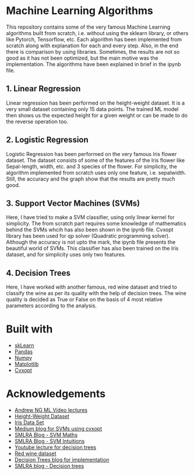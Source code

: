 # Machine Learning Algorithms
This repository contains some of the very famous Machine Learning algorithms built from scratch, i.e. without using the sklearn library, or others like Pytorch, Tensorflow, etc. Each algorithm has been implemented from scratch along with explanation for each and every step. Also, in the end there is comparison by using libraries. Sometimes, the results are not so good as it has not been optimized, but the main motive was the implementation. The algorithms have been explained in brief in the ipynb file. 

## 1. Linear Regression 
Linear regression has been performed on the height-weight dataset. It is a very small dataset containing only 15 data points. The trained ML model then shows us the expected height for a given weight or can be made to do the reverse operation too. 

## 2. Logistic Regression
Logistic Regression has been performed on the very famous Iris flower dataset. The dataset consists of some of the features of the Iris flower like Sepal-length, width, etc. and 3 species of the flower. For simplicity, the algorithm implemented from scratch uses only one feature, i.e. sepalwidth. Still, the accuracy and the graph show that the results are pretty much good. 

## 3. Support Vector Machines (SVMs)
Here, I have tried to make a SVM classifier, using only linear kernel for simplicity. The from scratch part requires some knowledge of mathematics behind the SVMs whcih has also been shown in the ipynb file. Cvxopt library has been used for qp solver (Quadratic programming solver). Although the accuracy is not upto the mark, the ipynb file presents the beautiful world of SVMs. This classifier has also been trained on the Iris dataset, and for simplicity uses only two features. 

## 4. Decision Trees 
Here, I have worked with another famous, red wine dataset and tried to classify the wine as per its quality with the help of decision trees. The wine quality is decided as True or False on the basis of 4 most relative parameters according to the analysis. 


# Built with 
* <a href="https://scikit-learn.org/stable/">skLearn</a>
* <a href="https://pandas.pydata.org/" >Pandas</a>
* <a href="https://numpy.org/" >Numpy</a>
* <a href="https://matplotlib.org/" >Matplotlib</a>
* <a href="http://cvxopt.org/" >Cvxopt</a>


# Acknowledgements
* <a href="https://youtube.com/playlist?list=PLLssT5z_DsK-h9vYZkQkYNWcItqhlRJLN">Andrew NG ML Video lectures</a>
* <a href="https://www.kaggle.com/andonians/random-linear-regression">Height-Weight Dataset</a>
* <a href="https://www.kaggle.com/uciml/iris">Iris Data Set</a>
* <a href="https://medium.com/python-in-plain-english/introducing-python-package-cvxopt-implementing-svm-from-scratch-dc40dda1da1f"> Medium blog for SVMs using cvxopt</a>
* <a href="https://medium.com/@smlra_kjsce/supporting-svms-support-vector-machines-bf5bfba88a0b">SMLRA Blog - SVM Maths</a>
* <a href="https://medium.com/@smlra_kjsce/vectorized-view-of-svms-6a85dae8ca72">SMLRA Blog - SVM Intuitions</a>
* <a href="https://www.youtube.com/watch?v=7VeUPuFGJHk"> Youtube lecture for decision trees</a>
* <a href="https://www.kaggle.com/uciml/red-wine-quality-cortez-et-al-2009">Red wine dataset</a>
* <a href="https://machinelearningmastery.com/implement-decision-tree-algorithm-scratch-python/">Decision Trees blog for implementation</a>
* <a href="https://medium.com/@smlra_kjsce/understanding-decision-trees-8a3a78494836">SMLRA blog - Decision trees</a>
